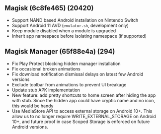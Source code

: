 ## Magisk (6c8fe465) (20420)
- Support NAND based Android installation on Nintendo Switch
- Support Android 11 AVD (`emulator.sh`, development only)
- Keep module disabled when a module is upgraded
- Inherit app namespace before isolating namespace (if supported)

## Magisk Manager (65f88e4a) (294)
- Fix Play Protect blocking hidden manager installation
- Fix occasional broken animations
- Fix download notification dismissal delays on latest few Android versions
- Exclude toolbar from animations to prevent UI breakage
- Update stub APK implementation
- New feature: add pretty shortcuts to home screen after hiding the app with stub.
Since the hidden app could have cryptic name and no icon, this would be handy
- Use MediaStore API to access external storage on Android 10+.
This allow us to no longer require WRITE_EXTERNAL_STORAGE on Android 10+, and future proof
in case Scoped Storage is enforced on future Android versions.
